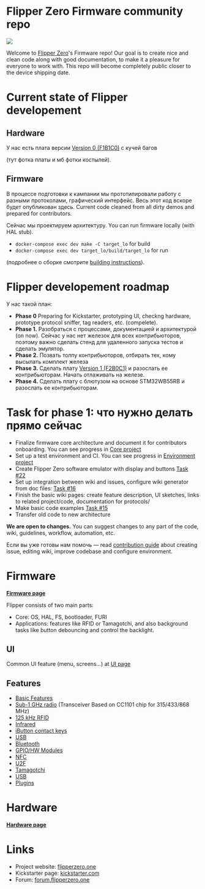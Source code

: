 # Flipper Zero Firmware community repo

![](https://github.com/Flipper-Zero/wiki/blob/master/images/firmware-wiki-header.gif)

Welcome to [Flipper Zero](https://flipperzero.one/zero)'s Firmware repo! Our goal is to create nice and clean code along with good documentation, to make it a pleasure for everyone to work with. This repo will become completely public closer to the device shipping date. 

# Current state of Flipper developement

## Hardware

У нас есть плата версии [Version 0 (F1B1C0)](https://github.com/Flipper-Zero/flipperzero-firmware-community/wiki/Hardware-version-F1B1C0.0) с кучей багов

(тут фотка платы и мб фотки костылей).

## Firmware

В процессе подготовки к кампании мы прототипировали работу с разными протоколами, графический интерфейс. Весь этот код вскоре будет опубликован здесь. Current code cleaned from all dirty demos and prepared for contributors.

Сейчас мы проектируем архитектуру. You can run firmware locally (with HAL stub).

* `docker-compose exec dev make -C target_lo` for build
* `docker-compose exec dev target_lo/build/target_lo` for run

(подробнее о сборке смотрите [building instructions](https://github.com/Flipper-Zero/flipperzero-firmware-community/wiki/Firmware#building)).

# Flipper developement roadmap

У нас такой план:

* **Phase 0** Preparing for Kickstarter, prototyping UI, checkng hardware, prototype protocol sniffer, tag readers, etc. (compelete).
* **Phase 1.** Разобраться с процессами, документацией и архитектурой (on now). Сейчас у нас нет железок для всех контрибьюторов, поэтому важно сделать стенд для удаленного запуска тестов и сделать эмулятор.
* **Phase 2.** Позвать толпу контрибьюторов, отбирать тех, кому высылать комплект железа
* **Phase 3.** Сделать плату [Version 1 (F2B0C1)](https://github.com/Flipper-Zero/flipperzero-firmware-community/wiki/Hardware-version-F2B0C1.1) и разослать ее контрибьюторам. Начать отлаживать на железе.
* **Phase 4.** Сделать плату с блютузом на основе STM32WB55RB и разослать ее контрибьюторам.

# Task for phase 1: что нужно делать прямо сейчас

* Finalize firmware core architecture and document it for contributors onboarding. You can see progress in [Core project](https://github.com/Flipper-Zero/flipperzero-firmware-community/projects/3)
* Set up a test environment and CI. You can see progress in [Environment project](https://github.com/Flipper-Zero/flipperzero-firmware-community/projects/2)
* Create Flipper Zero software emulator with display and buttons [Task #22](https://github.com/Flipper-Zero/flipperzero-firmware-community/issues/22)
* Set up integration between wiki and issues, configure wiki generator from doc files: [Task #16](https://github.com/Flipper-Zero/flipperzero-firmware-community/issues/16)
* Finish the basic wiki pages: create feature description, UI sketches, links to related project/code, documentation for protocols/
* Make basic code examples [Task #15](https://github.com/Flipper-Zero/flipperzero-firmware-community/issues/15)
* Transfer old code to new architecture

**We are open to changes.** You can suggest changes to any part of the code, wiki, guidelines, workflow, automation, etc.

Если вы уже готовы нам помочь — read [contribution guide](https://github.com/Flipper-Zero/flipperzero-firmware-community/wiki/Contributing) about creating issue, editing wiki, improve codebase and configure environment.

# Firmware

**[Firmware page](https://github.com/Flipper-Zero/flipperzero-firmware-community/wiki/Firmware)**

Flipper consists of two main parts:

* Core: OS, HAL, FS, bootloader, FURI
* Applications: features like RFID or Tamagotchi, and also background tasks like button debouncing and control the backlight.

## UI

Common UI feature (menu, screens...) at [UI page](https://github.com/Flipper-Zero/flipperzero-firmware-community/wiki/UI)

## Features

* [Basic Features](https://github.com/Flipper-Zero/flipperzero-firmware-community/wiki/Basic-features)
* [Sub-1 GHz radio](https://github.com/Flipper-Zero/flipperzero-firmware-community/wiki/Sub-1-GHz-radio) (Transceiver Based on CC1101 chip for 315/433/868 MHz)
* [125 kHz RFID](https://github.com/Flipper-Zero/flipperzero-firmware-community/wiki/125-kHz-RFID)
* [Infrared](https://github.com/Flipper-Zero/flipperzero-firmware-community/wiki/Infrared)
* [iButton contact keys](https://github.com/Flipper-Zero/flipperzero-firmware-community/wiki/iButton-contact-keys)
* [USB](https://github.com/Flipper-Zero/flipperzero-firmware-community/wiki/USB)
* [Bluetooth](https://github.com/Flipper-Zero/flipperzero-firmware-community/wiki/Bluetooth)
* [GPIO/HW Modules](https://github.com/Flipper-Zero/flipperzero-firmware-community/wiki/GPIO)
* [NFC](https://github.com/Flipper-Zero/flipperzero-firmware-community/wiki/NFC)
* [U2F](https://github.com/Flipper-Zero/flipperzero-firmware-community/wiki/U2F)
* [Tamagotchi](https://github.com/Flipper-Zero/flipperzero-firmware-community/wiki/Tamagotchi)
* [USB](https://github.com/Flipper-Zero/flipperzero-firmware-community/wiki/USB)
* [Plugins](https://github.com/Flipper-Zero/flipperzero-firmware-community/wiki/Plugins)

# Hardware

**[Hardware page](https://github.com/Flipper-Zero/flipperzero-firmware-community/wiki/Hardware)**

# Links

* Project website: [flipperzero.one](https://flipperzero.one)
* Kickstarter page: [kickstarter.com](https://www.kickstarter.com/projects/flipper-devices/flipper-zero-tamagochi-for-hackers)
* Forum: [forum.flipperzero.one](https://forum.flipperzero.one/)
